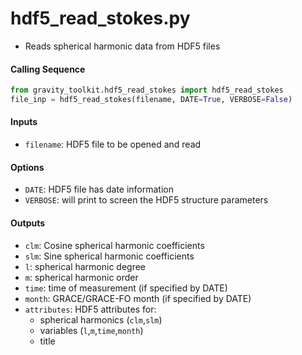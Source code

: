 hdf5_read_stokes.py
===================

 - Reads spherical harmonic data from HDF5 files

#### Calling Sequence
```python
from gravity_toolkit.hdf5_read_stokes import hdf5_read_stokes
file_inp = hdf5_read_stokes(filename, DATE=True, VERBOSE=False)
```

#### Inputs
 - `filename`: HDF5 file to be opened and read

#### Options
 - `DATE`: HDF5 file has date information
 - `VERBOSE`: will print to screen the HDF5 structure parameters

#### Outputs
 - `clm`: Cosine spherical harmonic coefficients
 - `slm`: Sine spherical harmonic coefficients
 - `l`: spherical harmonic degree
 - `m`: spherical harmonic order
 - `time`: time of measurement (if specified by DATE)
 - `month`: GRACE/GRACE-FO month (if specified by DATE)
 - `attributes`: HDF5 attributes for:
     * spherical harmonics (`clm`,`slm`)
     * variables (`l`,`m`,`time`,`month`)
     * title
